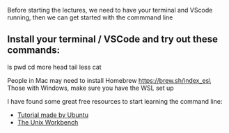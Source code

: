 Before starting the lectures, we need to have your terminal and VScode running, then we can get started with the commmand line

## Install your terminal / VSCode and try out these commands:
ls
pwd
cd
more
head
tail
less
cat

People in Mac may need to install Homebrew https://brew.sh/index_es\
Those with Windows, make sure you have the WSL set up

I have found some great free resources to start learning the command line:
- [Tutorial made by Ubuntu](https://ubuntu.com/tutorials/command-line-for-beginners#1-overview)
- [The Unix Workbench](https://seankross.com/the-unix-workbench/command-line-basics.html)
